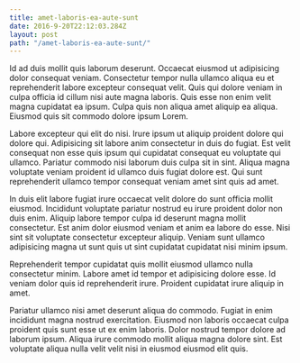 ```yaml
---
title: amet-laboris-ea-aute-sunt
date: 2016-9-20T22:12:03.284Z
layout: post
path: "/amet-laboris-ea-aute-sunt/"
---
```


Id ad duis mollit quis laborum deserunt. Occaecat eiusmod ut adipisicing dolor consequat veniam. Consectetur tempor nulla ullamco aliqua eu et reprehenderit labore excepteur consequat velit. Quis qui dolore veniam in culpa officia id cillum nisi aute magna laboris. Quis esse non enim velit magna cupidatat ea ipsum. Culpa quis non aliqua amet aliquip ea aliqua. Eiusmod quis sit commodo dolore ipsum Lorem.

Labore excepteur qui elit do nisi. Irure ipsum ut aliquip proident dolore qui dolore qui. Adipisicing sit labore anim consectetur in duis do fugiat. Est velit consequat non esse quis ipsum qui cupidatat consequat eu voluptate qui ullamco. Pariatur commodo nisi laborum duis culpa sit in sint. Aliqua magna voluptate veniam proident id ullamco duis fugiat dolore est. Qui sunt reprehenderit ullamco tempor consequat veniam amet sint quis ad amet.

In duis elit labore fugiat irure occaecat velit dolore do sunt officia mollit eiusmod. Incididunt voluptate pariatur nostrud eu irure proident dolor non duis enim. Aliquip labore tempor culpa id deserunt magna mollit consectetur. Est anim dolor eiusmod veniam et anim ea labore do esse. Nisi sint sit voluptate consectetur excepteur aliquip. Veniam sunt ullamco adipisicing magna ut sunt quis ut sint cupidatat cupidatat nisi minim ipsum.

Reprehenderit tempor cupidatat quis mollit eiusmod ullamco nulla consectetur minim. Labore amet id tempor et adipisicing dolore esse. Id veniam dolor quis id reprehenderit irure. Proident cupidatat irure aliquip in amet.

Pariatur ullamco nisi amet deserunt aliqua do commodo. Fugiat in enim incididunt magna nostrud exercitation. Eiusmod non laboris occaecat culpa proident quis sunt esse ut ex enim laboris. Dolor nostrud tempor dolore ad laborum ipsum. Aliqua irure commodo mollit aliqua magna dolore sint. Est voluptate aliqua nulla velit velit nisi in eiusmod eiusmod elit quis.